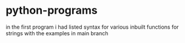 # python-programs

in the first program i had listed syntax for various inbuilt functions for strings with the examples in main branch
